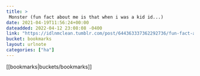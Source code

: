```yaml
---
title: > 
 Monster (fun fact about me is that when i was a kid id...)
date: 2021-04-19T11:56:24+00:00
dateadded: 2022-04-12 23:08:08 -0400
link: "https://idlnmclean.tumblr.com/post/644363337362292736/fun-fact-about-me-is-that-when-i-was-a-kid-id"
bucket: bookmarks
layout: urlnote
categories: ["ha"]
--- 
```

 <!-- end excerpt --> 
 [[bookmarks|buckets/bookmarks]]
